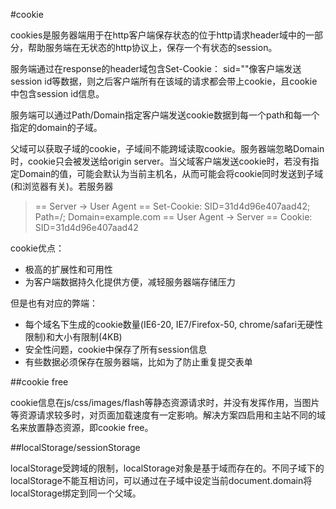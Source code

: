 #cookie

cookies是服务器端用于在http客户端保存状态的位于http请求header域中的一部分，帮助服务端在无状态的http协议上，保存一个有状态的session。

服务端通过在response的header域包含Set-Cookie： sid=""像客户端发送session id等数据，则之后客户端所有在该域的请求都会带上cookie，且cookie中包含session id信息。

服务端可以通过Path/Domain指定客户端发送cookie数据到每一个path和每一个指定的domain的子域。

父域可以获取子域的cookie，子域间不能跨域读取cookie。服务器端忽略Domain时，cookie只会被发送给origin server。当父域客户端发送cookie时，若没有指定Domain的值，可能会默认为当前主机名，从而可能会将cookie同时发送到子域(和浏览器有关)。若服务器

> == Server -> User Agent ==
Set-Cookie: SID=31d4d96e407aad42; Path=/; Domain=example.com
   == User Agent -> Server ==
   Cookie: SID=31d4d96e407aad42

cookie优点：

* 极高的扩展性和可用性
* 为客户端数据持久化提供方便，减轻服务器端存储压力

但是也有对应的弊端：

* 每个域名下生成的cookie数量(IE6-20, IE7/Firefox-50, chrome/safari无硬性限制)和大小有限制(4KB)
* 安全性问题，cookie中保存了所有session信息
* 有些数据必须保存在服务器端，比如为了防止重复提交表单

##cookie free

cookie信息在js/css/images/flash等静态资源请求时，并没有发挥作用，当图片等资源请求较多时，对页面加载速度有一定影响。解决方案四启用和主站不同的域名来放置静态资源，即cookie free。

##localStorage/sessionStorage

localStorage受跨域的限制，localStorage对象是基于域而存在的。不同子域下的localStorage不能互相访问，可以通过在子域中设定当前document.domain将localStorage绑定到同一个父域。
